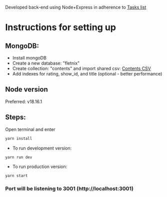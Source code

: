 Developed back-end using Node+Express in adherence to [Tasks list](https://drive.google.com/file/d/11auWl_KUrOhJlDL-xudumdA05rWvh2ZW/view?usp=drive_link)

# Instructions for setting up

## MongoDB:

- Install mongoDB
- Create a new database: "fletnix"
- Create collection: "contents" and import shared csv: [Contents CSV](https://drive.google.com/file/d/1a9S-Qfs1Mc_SutljdvOEAnJ5QJLEAebB/view?usp=sharing)
- Add indexes for rating, show_id, and title (optional - better performance)

## Node version

Preferred: v18.16.1

## Steps:

Open terminal and enter

```bash
yarn install
```

- To run development version:

```bash
yarn run dev
```

- To run production version:

```bash
yarn start
```

### Port will be listening to 3001 (http://localhost:3001)
